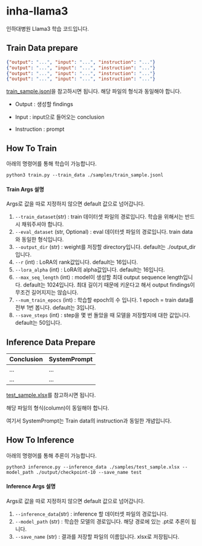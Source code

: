 # inha-llama3
인하대병원 Llama3 학습 코드입니다.

## Train Data prepare
```json
{"output": "...", "input": "...", "instruction": "..."}
{"output": "...", "input": "...", "instruction": "..."}
{"output": "...", "input": "...", "instruction": "..."}
{"output": "...", "input": "...", "instruction": "..."}
```
[train_sample.jsonl](samples/train_sample.jsonl)을 참고하시면 됩니다.
해당 파일의 형식과 동일해야 합니다.

* Output : 생성할 findings

* Input : input으로 들어오는 conclusion

* Instruction : prompt


## How To Train
아래의 명령어를 통해 학습이 가능합니다.

```
python3 train.py --train_data ./samples/train_sample.jsonl
```

#### Train Args 설명
Args로 값을 따로 지정하지 않으면 default 값으로 넘어갑니다.

1. `--train_dataset`(str) : train 데이터셋 파일의 경로입니다. 학습을 위해서는 반드시 채워주셔야 합니다.
2. `--eval_dataset` (str, Optional) : eval 데이터셋 파일의 경로입니다. train data와 동일한 형식입니다.
3. `--output_dir` (str) : weight를 저장할 directory입니다. default는 ./output_dir 입니다.
4. `--r` (int) : LoRA의 rank값입니다. default는 16입니다.
5. `--lora_alpha` (int) : LoRA의 alpha값입니다. default는 16입니다.
6. `--max_seq_length` (int) : model이 생성할 최대 output sequence length입니다. default는 1024입니다. 최대 길이기 때문에 키운다고 해서 output findings이 무조건 길어지지는 않습니다.
7. `--num_train_epocs` (int) : 학습할 epoch의 수 입니다. 1 epoch = train data를 전부 1번 봅니다. default는 3입니다.
8. `--save_steps` (int) : step을 몇 번 돌았을 때 모델을 저장할지에 대한 값입니다. default는 50입니다.


## Inference Data Prepare
| Conclusion | SystemPrompt | 
|----------|----------|
| ...   | ...   | 
| ...   | ...   | 

[test_sample.xlsx](samples/test_sample.xlsx)를 참고하시면 됩니다.

해당 파일의 형식(column)이 동일해야 합니다.

여기서 SystemPrompt는 Train data의 instruction과 동일한 개념입니다.

## How To Inference
아래의 명령어를 통해 추론이 가능합니다.
```
python3 inference.py --inference_data ./samples/test_sample.xlsx --model_path ./output/checkpoint-10 --save_name test
```

#### Inference Args 설명
Args로 값을 따로 지정하지 않으면 default 값으로 넘어갑니다.

1. `--inference_data`(str) : inference 할 데이터셋 파일의 경로입니다. 
2. `--model_path` (str) : 학습한 모델의 경로입니다. 해당 경로에 있는 .pt로 추론이 됩니다.
3. `--save_name` (str) : 결과를 저장할 파일의 이름입니다. xlsx로 저장됩니다.


